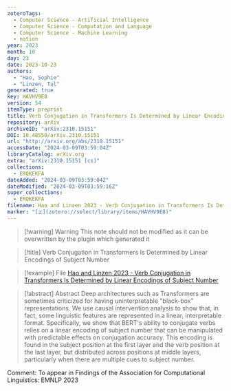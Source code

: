 ```yaml
---
zoteroTags:
  - Computer Science - Artificial Intelligence
  - Computer Science - Computation and Language
  - Computer Science - Machine Learning
  - notion
year: 2023
month: 10
day: 23
date: 2023-10-23
authors:
  - "Hao, Sophie"
  - "Linzen, Tal"
generated: true
key: HAVHV9E8
version: 54
itemType: preprint
title: Verb Conjugation in Transformers Is Determined by Linear Encodings of Subject Number
repository: arXiv
archiveID: "arXiv:2310.15151"
DOI: 10.48550/arXiv.2310.15151
url: "http://arxiv.org/abs/2310.15151"
accessDate: "2024-03-09T03:59:04Z"
libraryCatalog: arXiv.org
extra: "arXiv:2310.15151 [cs]"
collections:
  - ERQKEKFA
dateAdded: "2024-03-09T03:59:04Z"
dateModified: "2024-03-09T03:59:16Z"
super_collections:
  - ERQKEKFA
filename: Hao and Linzen 2023 - Verb Conjugation in Transformers Is Determined by Linear Encodings of Subject Number
marker: "[🇿](zotero://select/library/items/HAVHV9E8)"
---
```


>[!warning] Warning
> This note should not be modified as it can be overwritten by the plugin which generated it

> [!title] Verb Conjugation in Transformers Is Determined by Linear Encodings of Subject Number

> [!example] File
> [Hao and Linzen 2023 - Verb Conjugation in Transformers Is Determined by Linear Encodings of Subject Number](Hao%20and%20Linzen%202023%20-%20Verb%20Conjugation%20in%20Transformers%20Is%20Determined%20by%20Linear%20Encodings%20of%20Subject%20Number.pdf)

> [!abstract] Abstract
> Deep architectures such as Transformers are sometimes criticized for having uninterpretable "black-box" representations. We use causal intervention analysis to show that, in fact, some linguistic features are represented in a linear, interpretable format. Specifically, we show that BERT's ability to conjugate verbs relies on a linear encoding of subject number that can be manipulated with predictable effects on conjugation accuracy. This encoding is found in the subject position at the first layer and the verb position at the last layer, but distributed across positions at middle layers, particularly when there are multiple cues to subject number.

Comment: To appear in Findings of the Association for Computational Linguistics: EMNLP 2023

